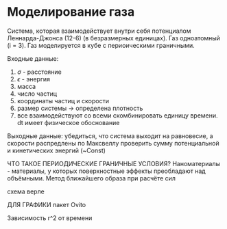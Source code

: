 # Моделирование газа 

Система, которая взаимодействует внутри себя потенциалом Леннарда-Джонса (12-6) (в безразмерных единицах). Газ одноатомный (i = 3). Газ моделируется в кубе с периоическими граничными.

Входные данные:
1. $\sigma$ - расстояние
2. $\epsilon$ - энергия
3. масса
4. число частиц 
5. координаты частиц и скорости
6. размер системы -> определена плотность
7. все взаимодействуют со всеми
скомбинировать единицу времени. dt имеет физическое обоснование

Выходные данные:
убедиться, что система выходит на равновесие, а скорости распредлены по Максвеллу
проверить сумму потенциальной и кинетических энергий (~Const)


ЧТО ТАКОЕ ПЕРИОДИЧЕСКИЕ ГРАНИЧНЫЕ УСЛОВИЯ?
Наноматериалы - материалы, у которых поверхностные эффекты преобладают над объёмными. 
Метод ближайшего образа при расчёте сил

схема верле

ДЛЯ ГРАФИКИ
пакет Ovito


Зависимость r^2 от времени
